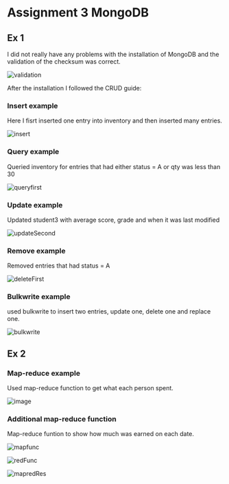 # Assignment 3 MongoDB


## Ex 1

I did not really have any problems with the installation of MongoDB and the validation of the checksum was correct.

![validation](https://user-images.githubusercontent.com/42749439/133932743-bd02ef55-fe0b-442a-85f7-9ae0a5d5faec.png)


After the installation I followed the CRUD guide:

### Insert example

Here I fisrt inserted one entry into inventory and then inserted many entries.

![insert](https://user-images.githubusercontent.com/42749439/133932825-4adec904-e1a9-45c8-aab4-7551bd707a72.png)

### Query example

Queried inventory for entries that had either status = A or qty was less than 30

![queryfirst](https://user-images.githubusercontent.com/42749439/133932843-42033462-911c-4948-b626-a0bb3200c770.png)

### Update example

Updated student3 with average score, grade and when it was last modified

![updateSecond](https://user-images.githubusercontent.com/42749439/133932904-9a387f09-1573-491c-9842-c88e06d1b1ff.png)


### Remove example

Removed entries that had status = A

![deleteFirst](https://user-images.githubusercontent.com/42749439/133932927-0b3f0bb7-671e-4f4d-b7ca-701072dac120.png)


### Bulkwrite example

used bulkwrite to insert two entries, update one, delete one and replace one.

![bulkwrite](https://user-images.githubusercontent.com/42749439/133932953-a4265360-1d80-4fba-9083-6af24204a5f7.png)



## Ex 2

### Map-reduce example

Used map-reduce function to get what each person spent.

![image](https://user-images.githubusercontent.com/42749439/134195678-5652ca6e-9be5-46cc-87d0-c29169a9fd9f.png)

### Additional map-reduce function

Map-reduce funtion to show how much was earned on each date. 

![mapfunc](https://user-images.githubusercontent.com/42749439/134196066-5f4e2d47-17d6-47c9-a2cf-903da0c94089.png)

![redFunc](https://user-images.githubusercontent.com/42749439/134196112-6a8f13b8-4ed6-45e2-9e27-370585c26f79.png)

![mapredRes](https://user-images.githubusercontent.com/42749439/134196447-78144ea1-0f5d-48f4-8925-532f8027f9c8.png)


